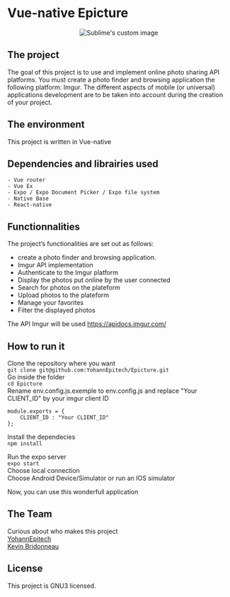 # Vue-native Epicture

<p align="center">
  <img src="exemple.gif" alt="Sublime's custom image"/>
</p>

## The project
The goal of this project is to use and implement online photo sharing API platforms.
You must create a photo finder and browsing application the following platform: Imgur.
The different aspects of mobile (or universal) applications development are to be taken into account during
the creation of your project.



## The environment
This project is written in Vue-native

## Dependencies and librairies used
	- Vue router
	- Vue Ex
	- Expo / Expo Document Picker / Expo file system
	- Native Base
	- React-native


## Functionnalities
The project’s functionalities are set out as follows:
- create a photo finder and browsing application.
- Imgur API implementation
- Authenticate to the Imgur platform
- Display the photos put online by the user connected
- Search for photos on the plateform
- Upload photos to the plateform
- Manage your favorites
- Filter the displayed photos

The API Imgur will be used https://apidocs.imgur.com/

## How to run it

Clone the repository where you want  
`git clone git@github.com:YohannEpitech/Epicture.git`   
Go inside the folder  
`cd Epicture`   
Rename env.config.js.exemple to env.config.js and replace "Your CLIENT_ID" by your imgur client ID
```
module.exports = {
    CLIENT_ID : "Your CLIENT_ID"
};
```  
Install the dependecies  
`npm install`  

Run the expo server  
`expo start`  
Choose local connection  
Choose Android Device/Simulator or run an IOS simulator  

Now, you can use this wonderfull application

## The Team

Curious about who makes this project  
[YohannEpitech](https://github.com/YohannEpitech)  
[Kevin Bridonneau](https://github.com/Kevin-Bridonneau)

## License

This project is GNU3 licensed.
